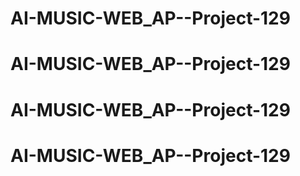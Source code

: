 # AI-MUSIC-WEB_AP--Project-129
# AI-MUSIC-WEB_AP--Project-129
# AI-MUSIC-WEB_AP--Project-129
# AI-MUSIC-WEB_AP--Project-129
